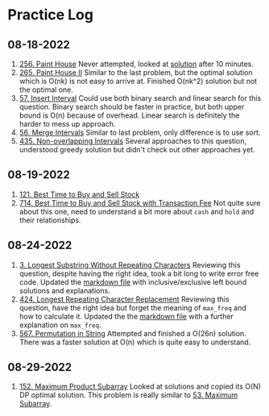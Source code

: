 # Practice Log

## 08-18-2022

1. [256. Paint House](https://leetcode.com/problems/paint-house/)
Never attempted, looked at [solution](https://leetcode.com/problems/paint-house/discuss/68232/python-clean-and-clear-python-dp-solution) after 10 minutes.
2. [265. Paint House II](https://leetcode.com/problems/paint-house-ii/)
Similar to the last problem, but the optimal solution which is O(nk) is not easy to arrive at. Finished O(nk^2) solution but not the optimal one. 
3. [57. Insert Interval](https://leetcode.com/problems/insert-interval/)
Could use both binary search and linear search for this question. Binary search should be faster in practice, but both upper bound is O(n) because of overhead. Linear search is definitely the harder to mess up approach.
4. [56. Merge Intervals](https://leetcode.com/problems/merge-intervals/)
Similar to last problem, only difference is to use sort.
5. [435. Non-overlapping Intervals](https://leetcode.com/problems/non-overlapping-intervals/)
Several approaches to this question, understood greedy solution but didn't check out other approaches yet.

## 08-19-2022

1. [121. Best Time to Buy and Sell Stock](https://leetcode.com/problems/best-time-to-buy-and-sell-stock/)
2. [714. Best Time to Buy and Sell Stock with Transaction Fee](https://leetcode.com/problems/best-time-to-buy-and-sell-stock-with-transaction-fee/)
Not quite sure about this one, need to understand a bit more about `cash` and `hold` and their relationships.

## 08-24-2022

1. [3. Longest Substring Without Repeating Characters](https://leetcode.com/problems/longest-substring-without-repeating-characters/)
Reviewing this question, despite having the right idea, took a bit long to write error free code. Updated the [markdown file](src/longest_substring_without_repeating_characters.md) with inclusive/exclusive left bound solutions and explanations.
2. [424. Longest Repeating Character Replacement](https://leetcode.com/problems/longest-repeating-character-replacement/)
Reviewing this question, have the right idea but forget the meaning of `max_freq` and how to calculate it. Updated the the [markdown file](src/longest_repeating_character_replacement.md) with a further explanation on `max_freq`.
3. [567. Permutation in String](https://leetcode.com/problems/permutation-in-string/) Attempted and finished a O(26n) solution. There was a faster solution at O(n) which is quite easy to understand.

## 08-29-2022

1. [152. Maximum Product Subarray](https://leetcode.com/problems/maximum-product-subarray/) Looked at solutions and copied its O(N) DP optimal solution. This problem is really similar to [53. Maximum Subarray](https://leetcode.com/problems/maximum-subarray/).
